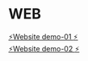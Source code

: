 # WEB
<a href="https://exquisite-douhua-82e3d2.netlify.app/">:zap:Website demo-01 :zap:</a> <br>
<a href="https://zippy-toffee-f68b4a.netlify.app/">:zap:Website demo-02 :zap:</a>
